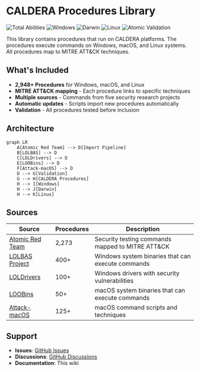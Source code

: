 # CALDERA Procedures Library

![Total Abilities](https://img.shields.io/badge/Total%20Abilities-2948-blue)
![Windows](https://img.shields.io/badge/Windows-2029-lightblue)
![Darwin](https://img.shields.io/badge/Darwin-463-orange)
![Linux](https://img.shields.io/badge/Linux-456-red)
![Atomic Validation](https://github.com/redcanaryco/atomic-red-team/actions/workflows/validate-atomics.yml/badge.svg?branch=master)

This library contains procedures that run on CALDERA platforms. The procedures execute commands on Windows, macOS, and Linux systems. All procedures map to MITRE ATT&CK techniques.



## What's Included

- **2,948+ Procedures** for Windows, macOS, and Linux
- **MITRE ATT&CK mapping** - Each procedure links to specific techniques
- **Multiple sources** - Commands from five security research projects
- **Automatic updates** - Scripts import new procedures automatically
- **Validation** - All procedures tested before inclusion

## Architecture

```mermaid
graph LR
    A[Atomic Red Team] --> D[Import Pipeline]
    B[LOLBAS] --> D
    C[LOLDrivers] --> D
    E[LOOBins] --> D
    F[Attack-macOS] --> D
    D --> G[Validation]
    G --> H[CALDERA Procedures]
    H --> I[Windows]
    H --> J[Darwin] 
    H --> K[Linux]
```

## Sources

| Source | Procedures | Description |
|--------|------------|-------------|
| [Atomic Red Team](sources/atomic-red-team/) | 2,273 | Security testing commands mapped to MITRE ATT&CK |
| [LOLBAS Project](sources/lolbas/) | 400+ | Windows system binaries that can execute commands |
| [LOLDrivers](sources/loldrivers/) | 100+ | Windows drivers with security vulnerabilities |
| [LOOBins](sources/loobins/) | 50+ | macOS system binaries that can execute commands |
| [Attack-macOS](sources/attack-macos/) | 125+ | macOS command scripts and techniques |


## Support

- **Issues**: [GitHub Issues](https://github.com/yourusername/caldera-procedures-library/issues)
- **Discussions**: [GitHub Discussions](https://github.com/yourusername/caldera-procedures-library/discussions)
- **Documentation**: This wiki 